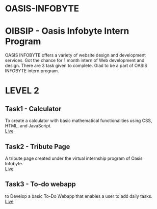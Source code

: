 # OASIS-INFOBYTE
# OIBSIP - Oasis Infobyte Intern Program
OASIS INFOBYTE offers a variety of website design and development services. Got the chance for 1 month intern of Web development and design.
There are 3 task given to complete. Glad to be a part of OASIS INFOBYTE intern program.

# LEVEL 2

## Task1 - Calculator
To create a calculator with basic mathematical functionalities using CSS, HTML, and JavaScript. <br>
[Live](https://adarshkashyap14.github.io/OASIS-INFOBYTE/TASK%201)

## Task2 - Tribute Page
A tribute page created under the virtual internship program of Oasis Infobyte. <br>
[Live](https://adarshkashyap14.github.io/OASIS-INFOBYTE/TASK%202)

## Task3 - To-do webapp
to Develop a basic To-Do Webapp that enables a user to add daily tasks.<br>
[Live](https://adarshkashyap14.github.io/OASIS-INFOBYTE/TASK%203)


